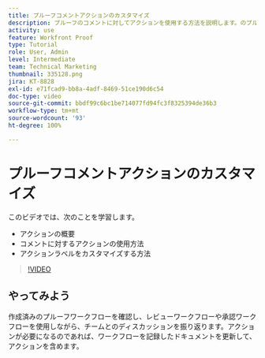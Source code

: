 ```yaml
---
title: プルーフコメントアクションのカスタマイズ
description: プルーフのコメントに対してアクションを使用する方法を説明します。のプルーフ機能にアクションラベルを設定したり、カスタマイズしたりする方法を説明します。
activity: use
feature: Workfront Proof
type: Tutorial
role: User, Admin
level: Intermediate
team: Technical Marketing
thumbnail: 335128.png
jira: KT-8828
exl-id: e71fcad9-bb8a-4adf-8469-51ce190d6c54
doc-type: video
source-git-commit: bbdf99c6bc1be714077fd94fc3f8325394de36b3
workflow-type: tm+mt
source-wordcount: '93'
ht-degree: 100%

---
```


# プルーフコメントアクションのカスタマイズ

このビデオでは、次のことを学習します。

* アクションの概要
* コメントに対するアクションの使用方法
* アクションラベルをカスタマイズする方法

>[!VIDEO](https://video.tv.adobe.com/v/3432936/?quality=12&learn=on&enablevpops=1&captions=jpn)

## やってみよう

作成済みのプルーフワークフローを確認し、レビューワークフローや承認ワークフローを使用しながら、チームとのディスカッションを振り返ります。アクションが必要になるのであれば、ワークフローを記録したドキュメントを更新して、アクションを含めます。

